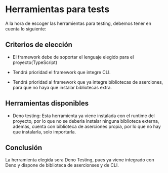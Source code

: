 # Herramientas para tests
A la hora de escoger las herramientas para testing, debemos tener en cuenta lo siguiente:

## Criterios de elección
* El framework debe de soportar el lenguaje elegido para el proyecto(TypeScript)

* Tendrá prioridad el framework que integre CLI. 

* Tendrá prioridad al framework que ya integre bibliotecas de aserciones, para que no haya que instalar bibliotecas extra.

## Herramientas disponibles
* Deno testing: Esta herramienta ya viene instalada con el runtime del proyecto, por lo que no se deberia instalar ninguna biblioteca externa, además, cuenta con biblioteca de aserciones propia, por lo que no hay que instalarla, solo importarla. 


## Conclusión
La herramienta elegida sera Deno Testing, pues ya viene integrado con Deno y dispone de biblioteca de asercionses y de CLI. 